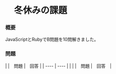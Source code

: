 # 　冬休みの課題

### 概要
JavaScriptとRubyでB問題を10問解きました。

### 問題

|      |　問題  |　回答  |
| ---- | ----  |       |
|      |　問題  |　回答　|
